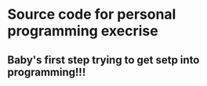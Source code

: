 Source code for personal programming execrise
=====

Baby's first step trying to get setp into programming!!!
--------------------------------------------------------
